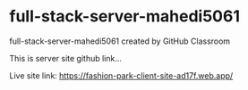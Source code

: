 # full-stack-server-mahedi5061
full-stack-server-mahedi5061 created by GitHub Classroom

This is server site github link...

Live site link:  https://fashion-park-client-site-ad17f.web.app/
